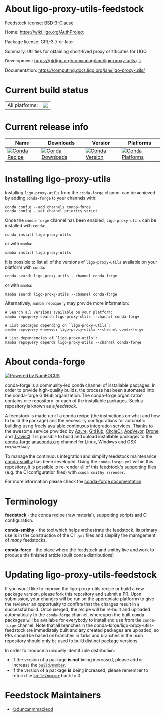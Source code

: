 About ligo-proxy-utils-feedstock
================================

Feedstock license: [BSD-3-Clause](https://github.com/conda-forge/ligo-proxy-utils-feedstock/blob/main/LICENSE.txt)

Home: https://wiki.ligo.org/AuthProject

Package license: GPL-3.0-or-later

Summary: Utilities for obtaining short-lived proxy certificates for LIGO

Development: https://git.ligo.org/computing/iam/ligo-proxy-utils.git

Documentation: https://computing.docs.ligo.org/iam/ligo-proxy-utils/

Current build status
====================


<table><tr><td>All platforms:</td>
    <td>
      <a href="https://dev.azure.com/conda-forge/feedstock-builds/_build/latest?definitionId=11737&branchName=main">
        <img src="https://dev.azure.com/conda-forge/feedstock-builds/_apis/build/status/ligo-proxy-utils-feedstock?branchName=main">
      </a>
    </td>
  </tr>
</table>

Current release info
====================

| Name | Downloads | Version | Platforms |
| --- | --- | --- | --- |
| [![Conda Recipe](https://img.shields.io/badge/recipe-ligo--proxy--utils-green.svg)](https://anaconda.org/conda-forge/ligo-proxy-utils) | [![Conda Downloads](https://img.shields.io/conda/dn/conda-forge/ligo-proxy-utils.svg)](https://anaconda.org/conda-forge/ligo-proxy-utils) | [![Conda Version](https://img.shields.io/conda/vn/conda-forge/ligo-proxy-utils.svg)](https://anaconda.org/conda-forge/ligo-proxy-utils) | [![Conda Platforms](https://img.shields.io/conda/pn/conda-forge/ligo-proxy-utils.svg)](https://anaconda.org/conda-forge/ligo-proxy-utils) |

Installing ligo-proxy-utils
===========================

Installing `ligo-proxy-utils` from the `conda-forge` channel can be achieved by adding `conda-forge` to your channels with:

```
conda config --add channels conda-forge
conda config --set channel_priority strict
```

Once the `conda-forge` channel has been enabled, `ligo-proxy-utils` can be installed with `conda`:

```
conda install ligo-proxy-utils
```

or with `mamba`:

```
mamba install ligo-proxy-utils
```

It is possible to list all of the versions of `ligo-proxy-utils` available on your platform with `conda`:

```
conda search ligo-proxy-utils --channel conda-forge
```

or with `mamba`:

```
mamba search ligo-proxy-utils --channel conda-forge
```

Alternatively, `mamba repoquery` may provide more information:

```
# Search all versions available on your platform:
mamba repoquery search ligo-proxy-utils --channel conda-forge

# List packages depending on `ligo-proxy-utils`:
mamba repoquery whoneeds ligo-proxy-utils --channel conda-forge

# List dependencies of `ligo-proxy-utils`:
mamba repoquery depends ligo-proxy-utils --channel conda-forge
```


About conda-forge
=================

[![Powered by
NumFOCUS](https://img.shields.io/badge/powered%20by-NumFOCUS-orange.svg?style=flat&colorA=E1523D&colorB=007D8A)](https://numfocus.org)

conda-forge is a community-led conda channel of installable packages.
In order to provide high-quality builds, the process has been automated into the
conda-forge GitHub organization. The conda-forge organization contains one repository
for each of the installable packages. Such a repository is known as a *feedstock*.

A feedstock is made up of a conda recipe (the instructions on what and how to build
the package) and the necessary configurations for automatic building using freely
available continuous integration services. Thanks to the awesome service provided by
[Azure](https://azure.microsoft.com/en-us/services/devops/), [GitHub](https://github.com/),
[CircleCI](https://circleci.com/), [AppVeyor](https://www.appveyor.com/),
[Drone](https://cloud.drone.io/welcome), and [TravisCI](https://travis-ci.com/)
it is possible to build and upload installable packages to the
[conda-forge](https://anaconda.org/conda-forge) [anaconda.org](https://anaconda.org/)
channel for Linux, Windows and OSX respectively.

To manage the continuous integration and simplify feedstock maintenance
[conda-smithy](https://github.com/conda-forge/conda-smithy) has been developed.
Using the ``conda-forge.yml`` within this repository, it is possible to re-render all of
this feedstock's supporting files (e.g. the CI configuration files) with ``conda smithy rerender``.

For more information please check the [conda-forge documentation](https://conda-forge.org/docs/).

Terminology
===========

**feedstock** - the conda recipe (raw material), supporting scripts and CI configuration.

**conda-smithy** - the tool which helps orchestrate the feedstock.
                   Its primary use is in the construction of the CI ``.yml`` files
                   and simplify the management of *many* feedstocks.

**conda-forge** - the place where the feedstock and smithy live and work to
                  produce the finished article (built conda distributions)


Updating ligo-proxy-utils-feedstock
===================================

If you would like to improve the ligo-proxy-utils recipe or build a new
package version, please fork this repository and submit a PR. Upon submission,
your changes will be run on the appropriate platforms to give the reviewer an
opportunity to confirm that the changes result in a successful build. Once
merged, the recipe will be re-built and uploaded automatically to the
`conda-forge` channel, whereupon the built conda packages will be available for
everybody to install and use from the `conda-forge` channel.
Note that all branches in the conda-forge/ligo-proxy-utils-feedstock are
immediately built and any created packages are uploaded, so PRs should be based
on branches in forks and branches in the main repository should only be used to
build distinct package versions.

In order to produce a uniquely identifiable distribution:
 * If the version of a package **is not** being increased, please add or increase
   the [``build/number``](https://docs.conda.io/projects/conda-build/en/latest/resources/define-metadata.html#build-number-and-string).
 * If the version of a package **is** being increased, please remember to return
   the [``build/number``](https://docs.conda.io/projects/conda-build/en/latest/resources/define-metadata.html#build-number-and-string)
   back to 0.

Feedstock Maintainers
=====================

* [@duncanmmacleod](https://github.com/duncanmmacleod/)

